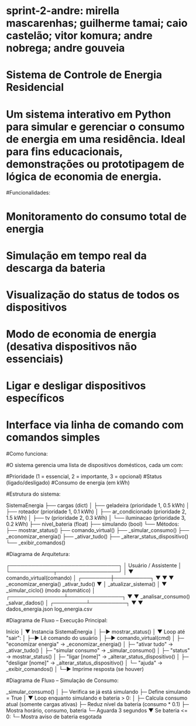 # sprint-2-andre: mirella mascarenhas; guilherme tamai; caio castelão; vitor komura; andre nobrega; andre gouveia

# Sistema de Controle de Energia Residencial
# Um sistema interativo em Python para simular e gerenciar o consumo de energia em uma residência. Ideal para fins educacionais, demonstrações ou prototipagem de lógica de economia de energia.

#Funcionalidades:

# Monitoramento do consumo total de energia
# Simulação em tempo real da descarga da bateria
# Visualização do status de todos os dispositivos
# Modo de economia de energia (desativa dispositivos não essenciais)
# Ligar e desligar dispositivos específicos
# Interface via linha de comando com comandos simples

#Como funciona:

#O sistema gerencia uma lista de dispositivos domésticos, cada um com:

#Prioridade (1 = essencial, 2 = importante, 3 = opcional)
#Status (ligado/desligado)
#Consumo de energia (em kWh)

#Estrutura do sistema: 

SistemaEnergia
├── cargas (dict)
│   ├── geladeira (prioridade 1, 0.5 kWh)
│   ├── roteador (prioridade 1, 0.1 kWh)
│   ├── ar_condicionado (prioridade 2, 1.5 kWh)
│   ├── tv (prioridade 2, 0.3 kWh)
│   └── iluminacao (prioridade 3, 0.2 kWh)
├── nivel_bateria (float)
├── simulando (bool)
└── Métodos:
    ├── mostrar_status()
    ├── comando_virtual()
    ├── _simular_consumo()
    ├── _economizar_energia()
    ├── _ativar_tudo()
    ├── _alterar_status_dispositivo()
    └── _exibir_comandos()

#Diagrama de Arquitetura:

┌──────────────────────────────┐
│      Usuário / Assistente    │
└────────────┬─────────────────┘
             │
             ▼
   comando_virtual(comando)
             │
    ┌────────┼──────────┐
    ▼        ▼          ▼
_economizar_energia()   _ativar_tudo()
    ▼                   │
 _atualizar_sistema()   │
                        ▼
         _simular_ciclo() (modo automático)
                        │
        ┌───────────────┴───────────────┐
        ▼                               ▼
_analisar_consumo()           _salvar_dados()
                                        │
                              ┌─────────┴──────────┐
                              ▼                    ▼
                 dados_energia.json         log_energia.csv

#Diagrama de Fluxo – Execução Principal:

Início
  │
  ▼
Instancia SistemaEnergia
  │
  ├─► mostrar_status()
  │
  ▼
Loop até "sair":
  │
  ├─► Lê comando do usuário
  │
  ├─► comando_virtual(cmd)
  │     ├─ "economizar energia" → _economizar_energia()
  │     ├─ "ativar tudo"        → _ativar_tudo()
  │     ├─ "simular consumo"    → _simular_consumo()
  │     ├─ "status"             → mostrar_status()
  │     ├─ "ligar [nome]"       → _alterar_status_dispositivo()
  │     ├─ "desligar [nome]"    → _alterar_status_dispositivo()
  │     └─ "ajuda"              → _exibir_comandos()
  │
  └─► Imprime resposta (se houver)


#Diagrama de Fluxo – Simulação de Consumo:

_simular_consumo()
  │
  ├─ Verifica se já está simulando
  ├─ Define simulando = True
  │
  ▼
Loop enquanto simulando e bateria > 0:
  │
  ├─ Calcula consumo atual (somente cargas ativas)
  ├─ Reduz nível da bateria (consumo * 0.1)
  ├─ Mostra horário, consumo, bateria
  └─ Aguarda 3 segundos
  ▼
Se bateria <= 0:
  └─ Mostra aviso de bateria esgotada
